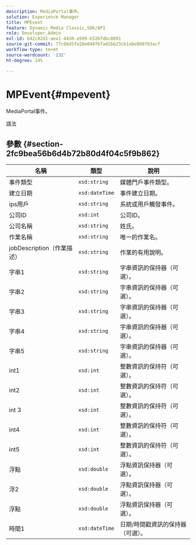 ```yaml
---
description: MediaPortal事件。
solution: Experience Manager
title: MPEvent
feature: Dynamic Media Classic,SDK/API
role: Developer,Admin
exl-id: 642c82d1-aea1-4430-a599-b526fdbc8091
source-git-commit: 77c88d5fe20e048f6fad2bb23cb1abe090793acf
workflow-type: tm+mt
source-wordcount: '132'
ht-degree: 14%

---
```


# MPEvent{#mpevent}

MediaPortal事件。

語法

## 參數 {#section-2fc9bea56b6d4b72b80d4f04c5f9b862}

| 名稱 | 類型 | 說明 |
|---|---|---|
| 事件類型 | `xsd:string` | 媒體門戶事件類型。 |
| 建立日期 | `xsd:dateTime` | 事件建立日期。 |
| ips用戶 | `xsd:string` | 系統或用戶觸發事件。 |
| 公司ID | `xsd:int` | 公司ID。 |
| 公司名稱 | `xsd:string` | 姓氏。 |
| 作業名稱 | `xsd:string` | 唯一的作業名。 |
| jobDescription（作業描述） | `xsd:string` | 作業的有用說明。 |
| 字串1 | `xsd:string` | 字串資訊的保持器（可選）。 |
| 字串2 | `xsd:string` | 字串資訊的保持器（可選）。 |
| 字串3 | `xsd:string` | 字串資訊的保持器（可選）。 |
| 字串4 | `xsd:string` | 字串資訊的保持器（可選）。 |
| 字串5 | `xsd:string` | 字串資訊的保持器（可選）。 |
| int1 | `xsd:int` | 整數資訊的保持符（可選）。 |
| int2 | `xsd:int` | 整數資訊的保持符（可選）。 |
| int 3 | `xsd:int` | 整數資訊的保持符（可選）。 |
| int4 | `xsd:int` | 整數資訊的保持符（可選）。 |
| int5 | `xsd:int` | 整數資訊的保持符（可選）。 |
| 浮點 | `xsd:double` | 浮點資訊保持器（可選）。 |
| 浮2 | `xsd:double` | 浮點資訊保持器（可選）。 |
| 浮點 | `xsd:double` | 浮點資訊保持器（可選）。 |
| 時間1 | `xsd:dateTime` | 日期/時間戳資訊的保持器（可選）。 |
